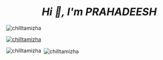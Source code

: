 <h1 align="center"><b><i>Hi 👋, I'm PRAHADEESH</i></b></h1>
<p align="left"> <img src="https://komarev.com/ghpvc/?username=chilltamizha&label=Profile%20views&color=0e75b6&style=flat" alt="chilltamizha" /> </p>

<p align="left"> <a href="https://github.com/ryo-ma/github-profile-trophy"><img src="https://github-profile-trophy.vercel.app/?username=chilltamizha" alt="chilltamizha" /></a> </p>



<p><img align="left" src="https://github-readme-stats.vercel.app/api/top-langs?username=0xprahadeesh&show_icons=true&locale=en&layout=compact" alt="chilltamizha" /></p>

<p>&nbsp;<img align="center" src="https://github-readme-stats.vercel.app/api?username=0xprahadeesh&show_icons=true&locale=en" alt="chilltamizha" /></p>
